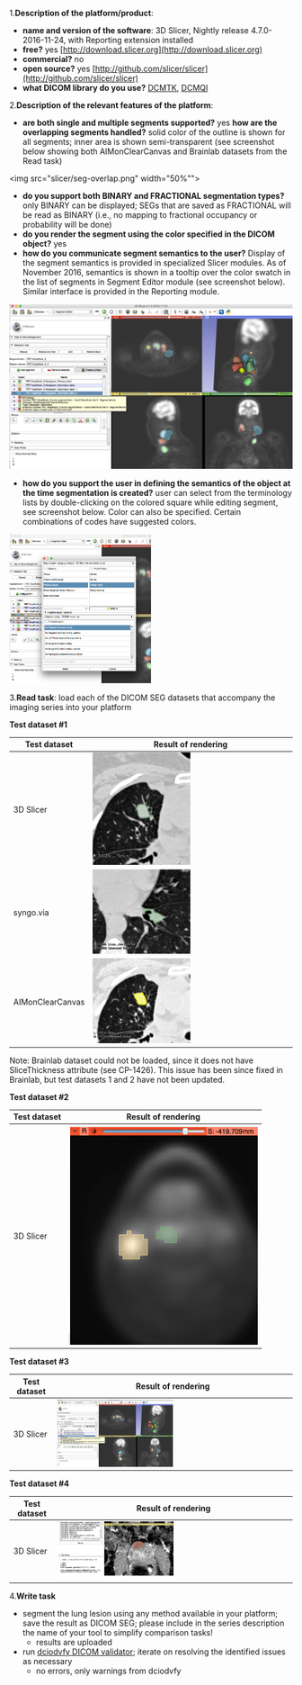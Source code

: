 1.**Description of the platform/product**:

* **name and version of the software**: 3D Slicer, Nightly release 4.7.0-2016-11-24, with Reporting extension installed
* **free?** yes [http://download.slicer.org](http://download.slicer.org)
* **commercial?** no
* **open source?** yes [http://github.com/slicer/slicer](http://github.com/slicer/slicer)
* **what DICOM library do you use?** [DCMTK](http://dcmtk.org), [DCMQI](http://github.com/qiicr/dcmqi)

2.**Description of the relevant features of the platform**:

* **are both single and multiple segments supported?** yes **how are the overlapping segments handled?** solid color of the outline is shown for all segments; inner area is shown semi-transparent \(see screenshot below showing both AIMonClearCanvas and Brainlab datasets from the Read task\)

<img src="slicer/seg-overlap.png" width="50%"">

* **do you support both BINARY and FRACTIONAL segmentation types?** only BINARY can be displayed; SEGs that are saved as FRACTIONAL will be read as BINARY \(i.e., no mapping to fractional occupancy or probability will be done\)
* **do you render the segment using the color specified in the DICOM object?** yes
* **how do you communicate segment semantics to the user?** Display of the segment semantics is provided in specialized Slicer modules. As of November 2016, semantics is shown in a tooltip over the color swatch in the list of segments in Segment Editor module \(see screenshot below\). Similar interface is provided in the Reporting module.

![](slicer/slicer-read-td3.png)

* **how do you support the user in defining the semantics of the object at the time segmentation is created?** user can select from the terminology lists by double-clicking on the colored square while editing segment, see screenshot below. Color can also be specified. Certain combinations of codes have suggested colors.

<img src="slicer/terminology-selector.png" width="50%">

3.**Read task**: load each of the DICOM SEG datasets that accompany the imaging series into your platform

**Test dataset \#1**

| Test dataset | Result of rendering |
| -- | -- |
| 3D Slicer | <img src="slicer/slicer-read-lidc.png" width="50%"> |
| syngo.via | <img src="slicer/syngo-read-lidc.png" width="50%"> |
| AIMonClearCanvas| <img src="slicer/aimclearcanvas-read-lidc.png" width="50%"> |

Note: Brainlab dataset could not be loaded, since it does not have SliceThickness attribute \(see CP-1426\). This issue has been since fixed in Brainlab, but test datasets 1 and 2 have not been updated.

**Test dataset \#2**

| Test dataset | Result of rendering |
| -- | -- |
| 3D Slicer | <img src="./slicer/slicer-read-td2.png"> |

**Test dataset \#3**

| Test dataset | Result of rendering |
| -- | -- |
| 3D Slicer | <img src="./slicer/slicer-read-td3.png" width="50%"> |

**Test dataset \#4**

| Test dataset | Result of rendering |
| -- | -- |
| 3D Slicer | <img src="./slicer/slicer-read-td4.png" width="50%"> |

4.**Write task**

* segment the lung lesion using any method available in your platform; save the result as DICOM SEG; please include in the series description the name of your tool to simplify comparison tasks!
  * results are uploaded
* run [dciodvfy DICOM validator](http://www.dclunie.com/dicom3tools/dciodvfy.html); iterate on resolving the identified issues as necessary
  * no errors, only warnings from dciodvfy
